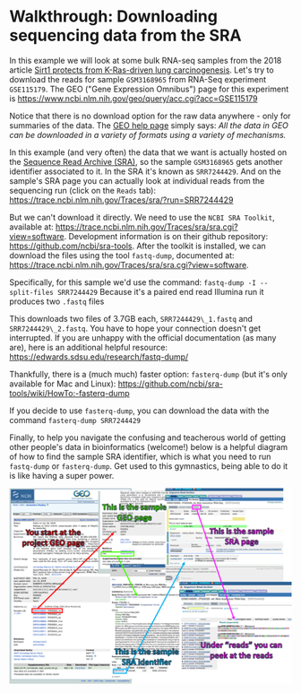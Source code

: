 # Walkthrough: Downloading sequencing data from the SRA 

In this example we will look at some bulk RNA-seq samples from the 2018 article [Sirt1 protects from K-Ras-driven lung carcinogenesis](https://doi.org/10.15252/embr.201643879). Let's try to download the reads for sample `GSM3168965` from RNA-Seq experiment `GSE115179`. 
The GEO ("Gene Expression Omnibus") page for this experiment is  https://www.ncbi.nlm.nih.gov/geo/query/acc.cgi?acc=GSE115179

Notice that there is no download option for the raw data anywhere - only for summaries of the data. The [GEO help page](https://www.ncbi.nlm.nih.gov/geo/info/download.html) simply says:
_All the data in GEO can be downloaded in a variety of formats using a variety of mechanisms._

In this example (and very often) the data that we want is actually hosted on the [Sequence Read Archive (SRA)](https://www.ncbi.nlm.nih.gov/sra), so the sample `GSM3168965` gets another identifier associated to it. In the SRA it's known as `SRR7244429`. And on the sample's SRA page you can actually look at individual reads from the sequencing run (click on the `Reads` tab): https://trace.ncbi.nlm.nih.gov/Traces/sra/?run=SRR7244429


But we can't download it directly. We need to use the `NCBI SRA Toolkit`, available at: https://trace.ncbi.nlm.nih.gov/Traces/sra/sra.cgi?view=software. Development information is on their github repository: https://github.com/ncbi/sra-tools. After the toolkit is installed, we can download the files using the tool `fastq-dump`, documented at: https://trace.ncbi.nlm.nih.gov/Traces/sra/sra.cgi?view=software.


Specifically, for this sample we'd use the command: `fastq-dump -I --split-files SRR7244429`
Because it's a paired end read Illumina run it produces two `.fastq` files

This downloads two files of 3.7GB each, `SRR7244429\_1.fastq` and `SRR7244429\_2.fastq`. You have to hope your connection doesn't get interrupted.  If you are unhappy with the official documentation (as many are), here is an additional helpful resource: https://edwards.sdsu.edu/research/fastq-dump/

Thankfully, there is a (much much) faster option: `fasterq-dump` (but it's only available for Mac and Linux): https://github.com/ncbi/sra-tools/wiki/HowTo:-fasterq-dump

If you decide to use `fasterq-dump`, you can download the data with the command `fasterq-dump SRR7244429`

Finally, to help you navigate the confusing and teacherous world of getting other people's data in bioinformatics (welcome!) below is a helpful diagram of how to find the sample SRA identifier, which is what you need to run `fastq-dump` or `fasterq-dump`. Get used to this gymnastics, being able to do it is like having a super power.



![SRA_download](https://github.com/caltech-bioinformatics-resource-center/bioinformatics-symposium-2019/blob/master/Hands-on%20Part2%20PYTHON%20NOTEBOOK/GEO_to_SRA.png)
